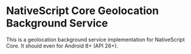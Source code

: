 # NativeScript Core Geolocation Background Service

This is a geolocation background service implementation for NativeScript Core. It should even for Android 8+ (API 26+).